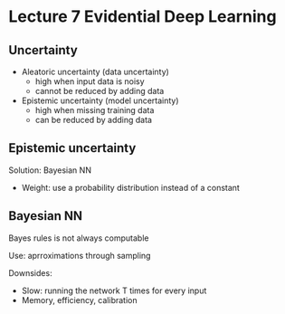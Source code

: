 # Lecture 7 Evidential Deep Learning

## Uncertainty

- Aleatoric uncertainty (data uncertainty)
  - high when input data is noisy
  - cannot be reduced by adding data
- Epistemic uncertainty (model uncertainty)
  - high when missing training data
  - can be reduced by adding data

## Epistemic uncertainty

Solution: Bayesian NN

- Weight: use a probability distribution instead of a constant

## Bayesian NN

Bayes rules is not always computable

Use: aprroximations through sampling

Downsides:

- Slow: running the network T times for every input
- Memory, efficiency, calibration